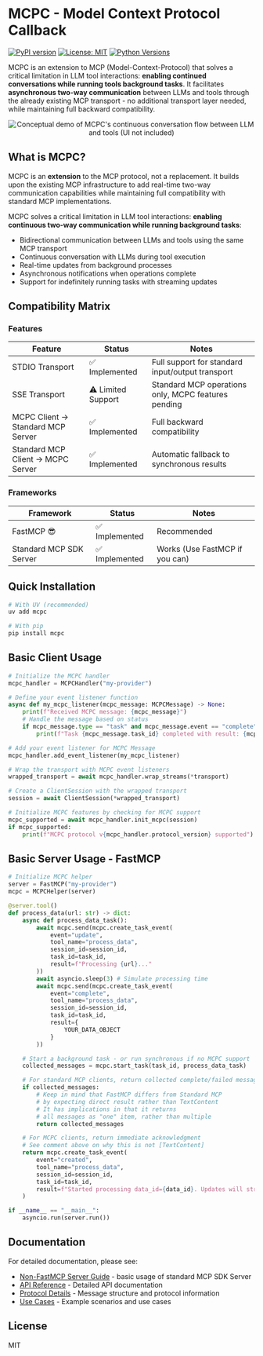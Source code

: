 # MCPC - Model Context Protocol Callback

[![PyPI version](https://badge.fury.io/py/mcpc.svg)](https://badge.fury.io/py/mcpc)
[![License: MIT](https://img.shields.io/badge/License-MIT-yellow.svg)](https://opensource.org/licenses/MIT)
[![Python Versions](https://img.shields.io/pypi/pyversions/mcpc.svg)](https://pypi.org/project/mcpc/)

MCPC is an extension to MCP (Model-Context-Protocol) that solves a critical limitation in LLM tool interactions: **enabling continued conversations while running tools background tasks**. It facilitates **asynchronous two-way communication** between LLMs and tools through the already existing MCP transport - no additional transport layer needed, while maintaining full backward compatibility.

<p align="center">
  <img src="assets/mcpc-demo_540.avif" alt="Conceptual demo of MCPC's continuous conversation flow between LLM and tools (UI not included)">
</p>

## What is MCPC?

MCPC is an **extension** to the MCP protocol, not a replacement. It builds upon the existing MCP infrastructure to add real-time two-way communication capabilities while maintaining full compatibility with standard MCP implementations.

MCPC solves a critical limitation in LLM tool interactions: **enabling continuous two-way communication while running background tasks**:

- Bidirectional communication between LLMs and tools using the same MCP transport
- Continuous conversation with LLMs during tool execution
- Real-time updates from background processes
- Asynchronous notifications when operations complete
- Support for indefinitely running tasks with streaming updates

## Compatibility Matrix

### Features

| Feature                           | Status             | Notes                                               |
| --------------------------------- | ------------------ | --------------------------------------------------- |
| STDIO Transport                   | ✅ Implemented     | Full support for standard input/output transport    |
| SSE Transport                     | ⚠️ Limited Support | Standard MCP operations only, MCPC features pending |
| MCPC Client → Standard MCP Server | ✅ Implemented     | Full backward compatibility                         |
| Standard MCP Client → MCPC Server | ✅ Implemented     | Automatic fallback to synchronous results           |

### Frameworks

| Framework               | Status         | Notes                          |
| ----------------------- | -------------- | ------------------------------ |
| FastMCP 😎              | ✅ Implemented | Recommended                    |
| Standard MCP SDK Server | ✅ Implemented | Works (Use FastMCP if you can) |

## Quick Installation

```bash
# With UV (recommended)
uv add mcpc

# With pip
pip install mcpc
```

## Basic Client Usage

```python
# Initialize the MCPC handler
mcpc_handler = MCPCHandler("my-provider")

# Define your event listener function
async def my_mcpc_listener(mcpc_message: MCPCMessage) -> None:
    print(f"Received MCPC message: {mcpc_message}")
    # Handle the message based on status
    if mcpc_message.type == "task" and mcpc_message.event == "complete":
        print(f"Task {mcpc_message.task_id} completed with result: {mcpc_message.result}")

# Add your event listener for MCPC Message
mcpc_handler.add_event_listener(my_mcpc_listener)

# Wrap the transport with MCPC event listeners
wrapped_transport = await mcpc_handler.wrap_streams(*transport)

# Create a ClientSession with the wrapped transport
session = await ClientSession(*wrapped_transport)

# Initialize MCPC features by checking for MCPC support
mcpc_supported = await mcpc_handler.init_mcpc(session)
if mcpc_supported:
    print(f"MCPC protocol v{mcpc_handler.protocol_version} supported")
```

## Basic Server Usage - FastMCP

```python
# Initialize MCPC helper
server = FastMCP("my-provider")
mcpc = MCPCHelper(server)

@server.tool()
def process_data(url: str) -> dict:
    async def process_data_task():
        await mcpc.send(mcpc.create_task_event(
            event="update",
            tool_name="process_data",
            session_id=session_id,
            task_id=task_id,
            result=f"Processing {url}..."
        ))
        await asyncio.sleep(3) # Simulate processing time
        await mcpc.send(mcpc.create_task_event(
            event="complete",
            tool_name="process_data",
            session_id=session_id,
            task_id=task_id,
            result={
                YOUR_DATA_OBJECT
            }
        ))

    # Start a background task - or run synchronous if no MCPC support
    collected_messages = mcpc.start_task(task_id, process_data_task)

    # For standard MCP clients, return collected complete/failed messages
    if collected_messages:
        # Keep in mind that FastMCP differs from Standard MCP
        # by expecting direct result rather than TextContent
        # It has implications in that it returns
        # all messages as "one" item, rather than multiple
        return collected_messages

    # For MCPC clients, return immediate acknowledgment
    # See comment above on why this is not [TextContent]
    return mcpc.create_task_event(
        event="created",
        tool_name="process_data",
        session_id=session_id,
        task_id=task_id,
        result=f"Started processing data_id={data_id}. Updates will stream in real-time."
    )

if __name__ == "__main__":
    asyncio.run(server.run())
```

## Documentation

For detailed documentation, please see:

- [Non-FastMCP Server Guide](docs/standard-mcp-sdk-server.md) - basic usage of standard MCP SDK Server
- [API Reference](docs/api-reference.md) - Detailed API documentation
- [Protocol Details](docs/protocol-details.md) - Message structure and protocol information
- [Use Cases](docs/use-cases.md) - Example scenarios and use cases

## License

MIT
